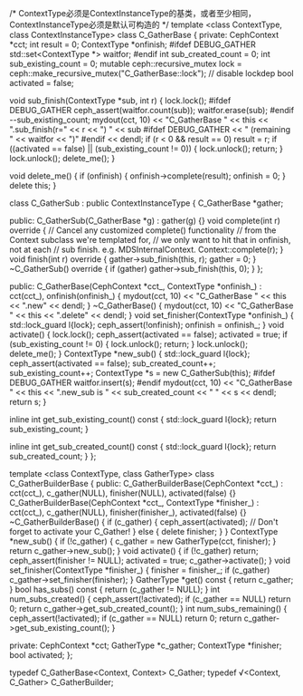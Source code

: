 /*
ContextType必须是ContextInstanceType的基类，或者至少相同，ContextInstanceType必须是默认可构造的
*/
template <class ContextType, class ContextInstanceType> 
class C_GatherBase {
private:
  CephContext *cct;
  int result = 0;
  ContextType *onfinish;
#ifdef DEBUG_GATHER
  std::set<ContextType *> waitfor;
#endif
  int sub_created_count = 0;
  int sub_existing_count = 0;
  mutable ceph::recursive_mutex lock =
      ceph::make_recursive_mutex("C_GatherBase::lock"); // disable lockdep
  bool activated = false;

  void sub_finish(ContextType *sub, int r) {
    lock.lock();
#ifdef DEBUG_GATHER
    ceph_assert(waitfor.count(sub));
    waitfor.erase(sub);
#endif
    --sub_existing_count;
    mydout(cct, 10) << "C_GatherBase " << this << ".sub_finish(r=" << r << ") "
                    << sub
#ifdef DEBUG_GATHER
                    << " (remaining " << waitfor << ")"
#endif
                    << dendl;
    if (r < 0 && result == 0)
      result = r;
    if ((activated == false) || (sub_existing_count != 0)) {
      lock.unlock();
      return;
    }
    lock.unlock();
    delete_me();
  }

  void delete_me() {
    if (onfinish) {
      onfinish->complete(result);
      onfinish = 0;
    }
    delete this;
  }

  class C_GatherSub : public ContextInstanceType {
    C_GatherBase *gather;

  public:
    C_GatherSub(C_GatherBase *g) : gather(g) {}
    void complete(int r) override {
      // Cancel any customized complete() functionality
      // from the Context subclass we're templated for,
      // we only want to hit that in onfinish, not at each
      // sub finish.  e.g. MDSInternalContext.
      Context::complete(r);
    }
    void finish(int r) override {
      gather->sub_finish(this, r);
      gather = 0;
    }
    ~C_GatherSub() override {
      if (gather)
        gather->sub_finish(this, 0);
    }
  };

public:
  C_GatherBase(CephContext *cct_, ContextType *onfinish_)
      : cct(cct_), onfinish(onfinish_) {
    mydout(cct, 10) << "C_GatherBase " << this << ".new" << dendl;
  }
  ~C_GatherBase() {
    mydout(cct, 10) << "C_GatherBase " << this << ".delete" << dendl;
  }
  void set_finisher(ContextType *onfinish_) {
    std::lock_guard l{lock};
    ceph_assert(!onfinish);
    onfinish = onfinish_;
  }
  void activate() {
    lock.lock();
    ceph_assert(activated == false);
    activated = true;
    if (sub_existing_count != 0) {
      lock.unlock();
      return;
    }
    lock.unlock();
    delete_me();
  }
  ContextType *new_sub() {
    std::lock_guard l{lock};
    ceph_assert(activated == false);
    sub_created_count++;
    sub_existing_count++;
    ContextType *s = new C_GatherSub(this);
#ifdef DEBUG_GATHER
    waitfor.insert(s);
#endif
    mydout(cct, 10) << "C_GatherBase " << this << ".new_sub is "
                    << sub_created_count << " " << s << dendl;
    return s;
  }

  inline int get_sub_existing_count() const {
    std::lock_guard l{lock};
    return sub_existing_count;
  }

  inline int get_sub_created_count() const {
    std::lock_guard l{lock};
    return sub_created_count;
  }
};

template <class ContextType, class GatherType> class C_GatherBuilderBase {
public:
  C_GatherBuilderBase(CephContext *cct_)
      : cct(cct_), c_gather(NULL), finisher(NULL), activated(false) {}
  C_GatherBuilderBase(CephContext *cct_, ContextType *finisher_)
      : cct(cct_), c_gather(NULL), finisher(finisher_), activated(false) {}
  ~C_GatherBuilderBase() {
    if (c_gather) {
      ceph_assert(activated); // Don't forget to activate your C_Gather!
    } else {
      delete finisher;
    }
  }
  ContextType *new_sub() {
    if (!c_gather) {
      c_gather = new GatherType(cct, finisher);
    }
    return c_gather->new_sub();
  }
  void activate() {
    if (!c_gather)
      return;
    ceph_assert(finisher != NULL);
    activated = true;
    c_gather->activate();
  }
  void set_finisher(ContextType *finisher_) {
    finisher = finisher_;
    if (c_gather)
      c_gather->set_finisher(finisher);
  }
  GatherType *get() const { return c_gather; }
  bool has_subs() const { return (c_gather != NULL); }
  int num_subs_created() {
    ceph_assert(!activated);
    if (c_gather == NULL)
      return 0;
    return c_gather->get_sub_created_count();
  }
  int num_subs_remaining() {
    ceph_assert(!activated);
    if (c_gather == NULL)
      return 0;
    return c_gather->get_sub_existing_count();
  }

private:
  CephContext *cct;
  GatherType *c_gather;
  ContextType *finisher;
  bool activated;
};

typedef C_GatherBase<Context, Context> C_Gather;
typedef √<Context, C_Gather> C_GatherBuilder;

